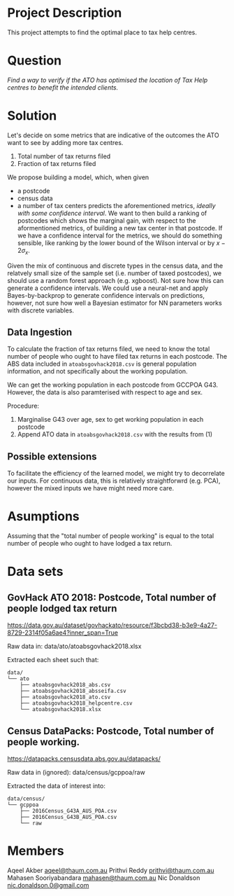 # Project Description
This project attempts to find the optimal place to tax help centres.

# Question
_*Find a way to verify if the ATO has optimised the location of Tax Help centres to benefit the intended clients.*_

# Solution
Let's decide on some metrics that are indicative of the outcomes the ATO want to see by adding more tax centres.
1. Total number of tax returns filed
2. Fraction of tax returns filed

We propose building a model, which, when given
- a postcode
- census data
- a number of tax centers
predicts the aforementioned metrics, _ideally with some confidence interval_.
We want to then build a ranking of postcodes which shows the marginal gain, with respect to the aformentioned metrics, of building a new tax center in that postcode. If we have a confidence interval for the metrics, we should do something sensible, like ranking by the lower bound of the Wilson interval or by $x-2\sigma_x$.

Given the mix of continuous and discrete types in the census data, and the relatvely small size of the sample set (i.e. number of taxed postcodes), we should use a random forest approach (e.g. xgboost). Not sure how this can generate a confidence intervals. We could use a neural-net and apply Bayes-by-backprop to generate confidence intervals on predictions, however, not sure how well a Bayesian estimator for NN parameters works with discrete variables.

## Data Ingestion
To calculate the fraction of tax returns filed, we need to know the total number of people who ought to have filed tax returns in each postcode. The ABS data included in `atoabsgovhack2018.csv` is general population information, and not specifically about the working population.

We can get the working population in each postcode from GCCPOA G43. However, the data is also paramterised with respect to age and sex.

Procedure:
1. Marginalise G43 over age, sex to get working population in each postcode
2. Append ATO data in `atoabsgovhack2018.csv` with the results from (1)


## Possible extensions
To facilitate the efficiency of the learned model, we might try to decorrelate our inputs. For continuous data, this is relatively straightforwrd (e.g. PCA), however the mixed inputs we have might need more care.

# Asumptions
Assuming that the "total number of people working" is equal to the total number of people who ought to have lodged a tax return.

# Data sets

## GovHack ATO 2018: Postcode, Total number of people lodged tax return
https://data.gov.au/dataset/govhackato/resource/f3bcbd38-b3e9-4a27-8729-2314f05a6ae4?inner_span=True

Raw data in: data/ato/atoabsgovhack2018.xlsx

Extracted each sheet such that:

```
data/
└── ato
    ├── atoabsgovhack2018_abs.csv
    ├── atoabsgovhack2018_absseifa.csv
    ├── atoabsgovhack2018_ato.csv
    ├── atoabsgovhack2018_helpcentre.csv
    └── atoabsgovhack2018.xlsx
```

## Census DataPacks: Postcode, Total number of people working.
https://datapacks.censusdata.abs.gov.au/datapacks/

Raw data in (ignored): data/census/gcppoa/raw

Extracted the data of interest into:

```
data/census/
└── gcppoa
    ├── 2016Census_G43A_AUS_POA.csv
    ├── 2016Census_G43B_AUS_POA.csv
    └── raw
```

# Members

Aqeel Akber <aqeel@thaum.com.au>
Prithvi Reddy <prithvi@thaum.com.au>
Mahasen Sooriyabandara <mahasen@thaum.com.au>
Nic Donaldson <nic.donaldson.0@gmail.com>
